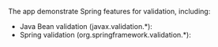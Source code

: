 The app demonstrate Spring features for validation, including:
- Java Bean validation (javax.validation.\*): 
- Spring validation (org.springframework.validation.\*): 
